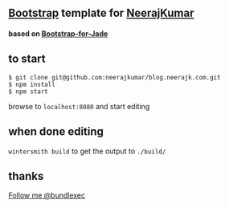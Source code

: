 ## [Bootstrap](http://twitter.github.com/bootstrap/) template for [NeerajKumar](https://github.com/neerajkumar/blog.neerajk.com)
#### based on [Bootstrap-for-Jade](https://github.com/SeraphimSerapis/Bootstrap-for-Jade)

## to start

	$ git clone git@github.com:neerajkumar/blog.neerajk.com.git
	$ npm install
	$ npm start

browse to `localhost:8080` and start editing

## when done editing

`wintersmith build` to get the output to `./build/`

## thanks
<a target="_new" href="https://twitter.com/bundlexec" class="twitter-follow-button" data-show-count="false">Follow me @bundlexec</a>
